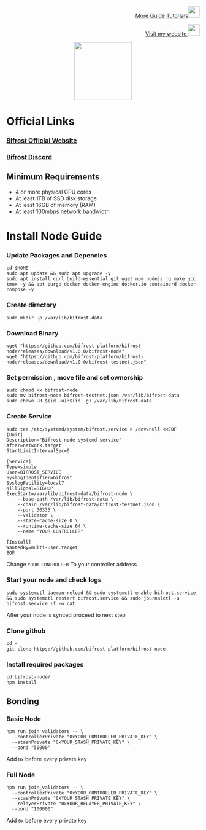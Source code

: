 <p style="font-size:14px" align="right">
<a href="https://github.com/elangrr/testnet_guide" target="_blank">More Guide Tutorials<img src="https://avatars.githubusercontent.com/u/34649601?v=4" width="30"/></a>
</p>

<p style="font-size:14px" align="right">
<a href="https://indonode.dev/" target="_blank">Visit my website <img src="https://avatars.githubusercontent.com/u/34649601?v=4" width="30"/></a>
</p>

<p align="center">
 <img height="150" height="auto" src="https://user-images.githubusercontent.com/34649601/196217517-3e2c030f-7af3-46f2-9042-81176ce9d143.png">
</p>

# Official Links
### [Bifrost Official Website](https://thebifrost.io/)
### [Bifrost Discord](https://discord.gg/HpK7kGzXBh)

## Minimum Requirements 
- 4 or more physical CPU cores
- At least 1TB of SSD disk storage
- At least 16GB of memory (RAM)
- At least 100mbps network bandwidth

# Install Node Guide

### Update Packages and Depencies
```
cd $HOME
sudo apt update && sudo apt upgrade -y
sudo apt install curl build-essential git wget npm nodejs jq make gcc tmux -y && apt purge docker docker-engine docker.io containerd docker-compose -y
```

### Create directory
```
sudo mkdir -p /var/lib/bifrost-data
```

### Download Binary
```
wget "https://github.com/bifrost-platform/bifrost-node/releases/download/v1.0.0/bifrost-node"
wget "https://github.com/bifrost-platform/bifrost-node/releases/download/v1.0.0/bifrost-testnet.json"
```

### Set permission , move file and set ownership
```
sudo chmod +x bifrost-node
sudo mv bifrost-node bifrost-testnet.json /var/lib/bifrost-data
sudo chown -R $(id -u):$(id -g) /var/lib/bifrost-data
```

### Create Service
```
sudo tee /etc/systemd/system/bifrost.service > /dev/null <<EOF
[Unit]
Description="Bifrost-node systemd service"
After=network.target
StartLimitIntervalSec=0

[Service]
Type=simple
User=BIFROST_SERVICE
SyslogIdentifier=bifrost
SyslogFacility=local7
KillSignal=SIGHUP
ExecStart=/var/lib/bifrost-data/bifrost-node \
    --base-path /var/lib/bifrost-data \
    --chain /var/lib/bifrost-data/bifrost-testnet.json \
    --port 30333 \
    --validator \
    --state-cache-size 0 \
    --runtime-cache-size 64 \
    --name "YOUR CONTROLLER"

[Install]
WantedBy=multi-user.target
EOF
```
Change `YOUR CONTROLLER` To your controller address

### Start your node and check logs
```
sudo systemctl daemon-reload && sudo systemctl enable bifrost.service && sudo systemctl restart bifrost.service && sudo journalctl -u bifrost.service -f -o cat
```

After your node is synced proceed to next step

### Clone github
```
cd ~
git clone https://github.com/bifrost-platform/bifrost-node
```

### Install required packages
```
cd bifrost-node/
npm install
```

## Bonding
### Basic Node
```
npm run join_validators -- \
  --controllerPrivate "0xYOUR_CONTROLLER_PRIVATE_KEY" \
  --stashPrivate "0xYOUR_STASH_PRIVATE_KEY" \
  --bond "50000"
````
Add `0x` before every private key

### Full Node
```
npm run join_validators -- \
  --controllerPrivate "0xYOUR_CONTROLLER_PRIVATE_KEY" \
  --stashPrivate "0xYOUR_STASH_PRIVATE_KEY" \
  --relayerPrivate "0xYOUR_RELAYER_PRIVATE_KEY" \
  --bond "100000"
```
Add `0x` before every private key


